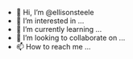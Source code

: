 - 👋 Hi, I’m @ellisonsteele
- 👀 I’m interested in ...
- 🌱 I’m currently learning ...
- 💞️ I’m looking to collaborate on ...
- 📫 How to reach me ...

<!---
ellisonsteele/ellisonsteele is a ✨ special ✨ repository because its `README.md` (this file) appears on your GitHub profile.
You can click the Preview link to take a look at your changes.
--->
